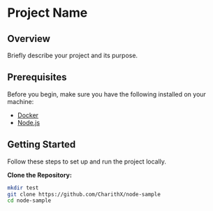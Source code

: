 # Project Name

## Overview

Briefly describe your project and its purpose.

## Prerequisites

Before you begin, make sure you have the following installed on your machine:

- [Docker](https://docs.docker.com/get-docker/)
- [Node.js](https://nodejs.org/)

## Getting Started

Follow these steps to set up and run the project locally.

 **Clone the Repository:**

   ```bash
   mkdir test
   git clone https://github.com/CharithX/node-sample
   cd node-sample
